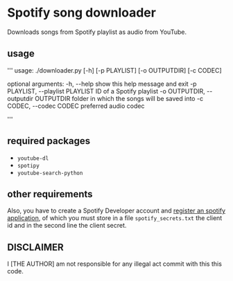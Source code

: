 # Spotify song downloader

Downloads songs from Spotify playlist as audio from YouTube.

## usage

'''
usage: ./downloader.py [-h] [-p PLAYLIST] [-o OUTPUTDIR] [-c CODEC]

optional arguments:
  -h, --help            show this help message and exit
  -p PLAYLIST, --playlist PLAYLIST
                        ID of a Spotify playlist
  -o OUTPUTDIR, --outputdir OUTPUTDIR
                        folder in which the songs will be saved into
  -c CODEC, --codec CODEC
                        preferred audio codec

'''

## required packages

- `youtube-dl`
- `spotipy`
- `youtube-search-python`

## other requirements

Also, you have to create a Spotify Developer account and [register an spotify application](https://developer.spotify.com/dashboard/applications), of which you must store in a file `spotify_secrets.txt` the client id and in the second line the client secret.

## DISCLAIMER

I [THE AUTHOR] am not responsible for any illegal act commit with this this code.
